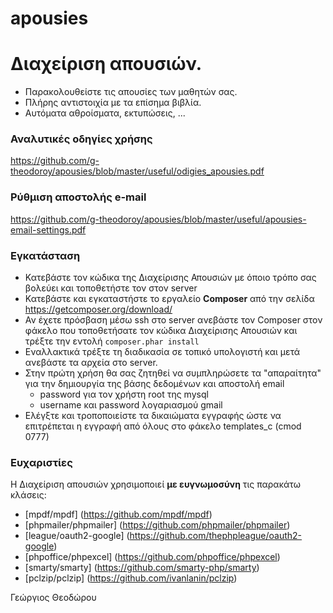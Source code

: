 # apousies

# Διαχείριση απουσιών.
- Παρακολουθείστε τις απουσίες των μαθητών σας. 
- Πλήρης αντιστοιχία με τα επίσημα βιβλία. 
- Αυτόματα αθροίσματα, εκτυπώσεις, ...

### Αναλυτικές οδηγίες χρήσης
https://github.com/g-theodoroy/apousies/blob/master/useful/odigies_apousies.pdf

### Ρύθμιση αποστολής e-mail
https://github.com/g-theodoroy/apousies/blob/master/useful/apousies-email-settings.pdf

### Εγκατάσταση
- Κατεβάστε τον κώδικα της Διαχείρισης Απουσιών με όποιο τρόπο σας βολεύει και τοποθετήστε τον στον server
- Κατεβάστε και εγκαταστήστε το εργαλείο **Composer** από την σελίδα https://getcomposer.org/download/
- Αν έχετε πρόσβαση μέσω ssh στο server ανεβάστε τον Composer στον φάκελο που τοποθετήσατε τον κώδικα Διαχείρισης Απουσιών και τρέξτε την εντολή ``` composer.phar install ``` 
- Εναλλακτικά τρέξτε τη διαδικασία σε τοπικό υπολογιστή και μετά ανεβάστε τα αρχεία στο server.
- Στην πρώτη χρήση θα σας ζητηθεί να συμπληρώσετε τα "απαραίτητα" για την δημιουργία της βάσης δεδομένων και αποστολή email
  - password για τον χρήστη root της mysql
  - username και password λογαριασμού gmail
- Ελέγξτε και τροποποιείστε τα δικαιώματα εγγραφής ώστε να επιτρέπεται η εγγραφή από όλους στο φάκελο templates_c (cmod 0777) 
 
### Ευχαριστίες
Η Διαχείριση απουσιών χρησιμοποιεί **με ευγνωμοσύνη** τις παρακάτω κλάσεις:
- [mpdf/mpdf] (https://github.com/mpdf/mpdf)
- [phpmailer/phpmailer] (https://github.com/phpmailer/phpmailer)
- [league/oauth2-google] (https://github.com/thephpleague/oauth2-google)
- [phpoffice/phpexcel] (https://github.com/phpoffice/phpexcel)
- [smarty/smarty] (https://github.com/smarty-php/smarty)
- [pclzip/pclzip] (https://github.com/ivanlanin/pclzip)

Γεώργιος Θεοδώρου

